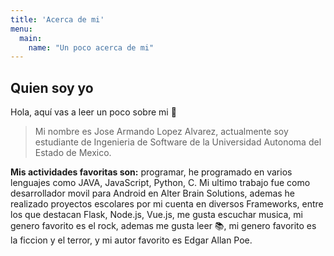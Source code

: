 ```yaml
---
title: 'Acerca de mi'
menu:
  main:
    name: "Un poco acerca de mi"
---
```


## Quien soy yo

Hola, aquí vas a leer un poco sobre mi 🤩

> Mi nombre es Jose Armando Lopez Alvarez, actualmente soy estudiante de Ingenieria de Software de la Universidad Autonoma del Estado de Mexico.

**Mis actividades favoritas son:** programar, he programado en varios lenguajes como JAVA, JavaScript, Python, C. Mi ultimo trabajo fue como desarrollador movil para Android en Alter Brain Solutions, ademas he realizado proyectos escolares por mi cuenta en diversos Frameworks, entre los que destacan Flask, Node.js, Vue.js, me gusta escuchar musica, mi genero favorito es el rock, ademas me gusta leer 📚, mi genero favorito es la ficcion y el terror, y mi autor favorito es Edgar Allan Poe. 

